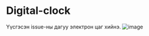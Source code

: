 # Digital-clock

Үүсгэсэн issue-ны дагуу электрон цаг хийнэ.
![image](https://user-images.githubusercontent.com/75781884/155479574-00308111-eab9-40b7-8903-8cc5281e4acf.png)
